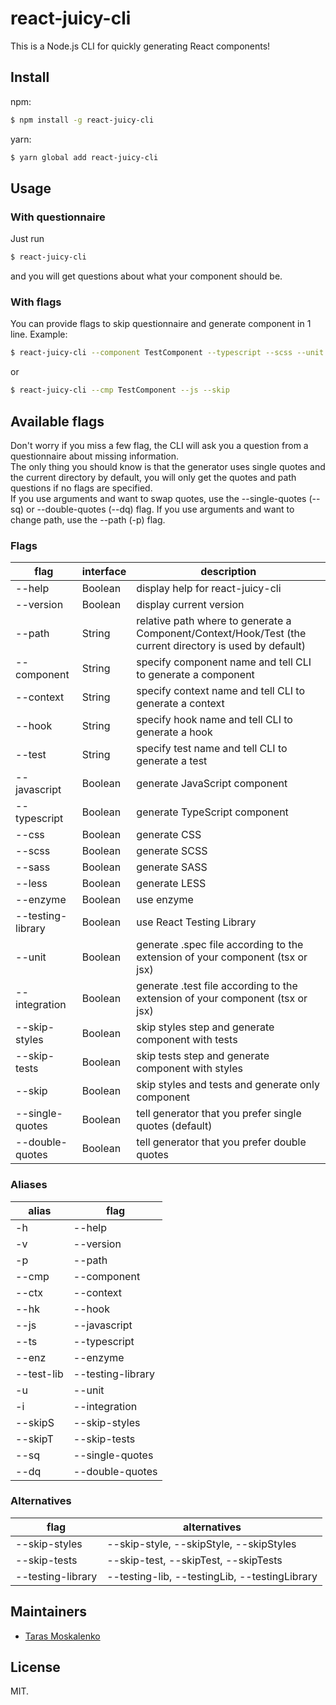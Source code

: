 # react-juicy-cli

This is a Node.js CLI for quickly generating React components!

## Install

npm:

```bash
$ npm install -g react-juicy-cli
```

yarn:

```bash
$ yarn global add react-juicy-cli
```

## Usage

### With questionnaire

Just run

```bash
$ react-juicy-cli
```

and you will get questions about what your component should be.

### With flags

You can provide flags to skip questionnaire and generate component in 1 line. Example:

```bash
$ react-juicy-cli --component TestComponent --typescript --scss --unit --enzyme --double-quotes --path path/to/directory
```

or

```bash
$ react-juicy-cli --cmp TestComponent --js --skip
```

## Available flags

Don't worry if you miss a few flag, the CLI will ask you a question from a questionnaire about missing information.\
The only thing you should know is that the generator uses single quotes and the current directory by default, you will only get the quotes and path questions if no flags are specified.\
If you use arguments and want to swap quotes, use the --single-quotes (--sq) or --double-quotes (--dq) flag.
If you use arguments and want to change path, use the --path (-p) flag.

### Flags

| flag              | interface | description                                                                                              |
| ----------------- | --------- | -------------------------------------------------------------------------------------------------------- |
| --help            | Boolean   | display help for react-juicy-cli                                                                         |
| --version         | Boolean   | display current version                                                                                  |
| --path            | String    | relative path where to generate a Component/Context/Hook/Test (the current directory is used by default) |
| --component       | String    | specify component name and tell CLI to generate a component                                              |
| --context         | String    | specify context name and tell CLI to generate a context                                                  |
| --hook            | String    | specify hook name and tell CLI to generate a hook                                                        |
| --test            | String    | specify test name and tell CLI to generate a test                                                        |
| --javascript      | Boolean   | generate JavaScript component                                                                            |
| --typescript      | Boolean   | generate TypeScript component                                                                            |
| --css             | Boolean   | generate CSS                                                                                             |
| --scss            | Boolean   | generate SCSS                                                                                            |
| --sass            | Boolean   | generate SASS                                                                                            |
| --less            | Boolean   | generate LESS                                                                                            |
| --enzyme          | Boolean   | use enzyme                                                                                               |
| --testing-library | Boolean   | use React Testing Library                                                                                |
| --unit            | Boolean   | generate .spec file according to the extension of your component (tsx or jsx)                            |
| --integration     | Boolean   | generate .test file according to the extension of your component (tsx or jsx)                            |
| --skip-styles     | Boolean   | skip styles step and generate component with tests                                                       |
| --skip-tests      | Boolean   | skip tests step and generate component with styles                                                       |
| --skip            | Boolean   | skip styles and tests and generate only component                                                        |
| --single-quotes   | Boolean   | tell generator that you prefer single quotes (default)                                                   |
| --double-quotes   | Boolean   | tell generator that you prefer double quotes                                                             |

### Aliases

| alias      | flag              |
| ---------- | ----------------- |
| -h         | --help            |
| -v         | --version         |
| -p         | --path            |
| --cmp      | --component       |
| --ctx      | --context         |
| --hk       | --hook            |
| --js       | --javascript      |
| --ts       | --typescript      |
| --enz      | --enzyme          |
| --test-lib | --testing-library |
| -u         | --unit            |
| -i         | --integration     |
| --skipS    | --skip-styles     |
| --skipT    | --skip-tests      |
| --sq       | --single-quotes   |
| --dq       | --double-quotes   |

### Alternatives

| flag              | alternatives                                  |
| ----------------- | --------------------------------------------- |
| --skip-styles     | --skip-style, --skipStyle, --skipStyles       |
| --skip-tests      | --skip-test, --skipTest, --skipTests          |
| --testing-library | --testing-lib, --testingLib, --testingLibrary |

## Maintainers

- [Taras Moskalenko](https://github.com/ohexus)

## License

MIT.
